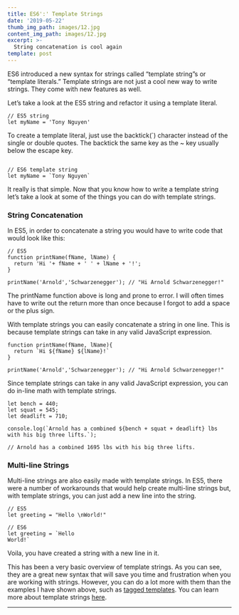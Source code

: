 ```yaml
---
title: ES6':' Template Strings
date: '2019-05-22'
thumb_img_path: images/12.jpg
content_img_path: images/12.jpg
excerpt: >-
  String concatenation is cool again
template: post
---
```


ES6 introduced a new syntax for strings called “template string”s or “template literals.” Template strings are not just a cool new way to write strings. They come with new features as well.

Let’s take a look at the ES5 string and refactor it using a template literal.

```
// ES5 string
let myName = 'Tony Nguyen'
```

To create a template literal, just use the backtick(`) character instead of the single or double quotes. The backtick the same key as the ~ key usually below the escape key.

```

// ES6 template string
let myName = `Tony Nguyen`

```

It really is that simple. Now that you know how to write a template string let’s take a look at some of the things you can do with template strings.

### String Concatenation

In ES5, in order to concatenate a string you would have to write code that would look like this:

```
// ES5
function printName(fName, lName) {
  return 'Hi '+ fName + ' ' + lName + '!';
}

printName('Arnold','Schwarzenegger'); // "Hi Arnold Schwarzenegger!"
```

The printName function above is long and prone to error. I will often times have to write out the return more than once because I forgot to add a space or the plus sign.

With template strings you can easily concatenate a string in one line. This is because template strings can take in any valid JavaScript expression.

```
function printName(fName, lName){
  return `Hi ${fName} ${lName}!`
}

printName('Arnold','Schwarzenegger'); // "Hi Arnold Schwarzenegger!"
```

Since template strings can take in any valid JavaScript expression, you can do in-line math with template strings.

```
let bench = 440;
let squat = 545;
let deadlift = 710;

console.log(`Arnold has a combined ${bench + squat + deadlift} lbs with his big three lifts.`);

// Arnold has a combined 1695 lbs with his big three lifts.
```

### Multi-line Strings

Multi-line strings are also easily made with template strings. In ES5, there were a number of workarounds that would help create multi-line strings but, with template strings, you can just add a new line into the string.

```
// ES5
let greeting = "Hello \nWorld!"

// ES6
let greeting = `Hello
World!`
```

Voila, you have created a string with a new line in it.

This has been a very basic overview of template strings. As you can see, they are a great new syntax that will save you time and frustration when you are working with strings. However, you can do a lot more with them than the examples I have shown above, such as [tagged templates](https://developer.mozilla.org/en-US/docs/Web/JavaScript/Reference/Template_literals#Tagged_templates). You can learn more about template strings [here](https://developer.mozilla.org/en-US/docs/Web/JavaScript/Reference/Template_literals).

* * *